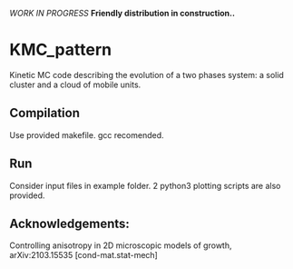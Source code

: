 *WORK IN PROGRESS* **Friendly distribution in construction..**


# KMC_pattern
Kinetic MC code describing the evolution of a two phases system: a solid cluster and a cloud of mobile units. 



## Compilation
Use provided makefile. gcc recomended.

## Run
Consider input files in example folder. 2 python3 plotting scripts are also provided.

## Acknowledgements:
Controlling anisotropy in 2D microscopic models of growth, 	arXiv:2103.15535 [cond-mat.stat-mech]
